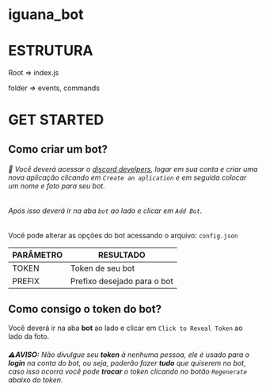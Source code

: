 # iguana_bot

# ESTRUTURA

Root => index.js

folder => events, commands

# GET STARTED

## Como criar um bot?

###### 🔨 Você deverá acessar o [discord develpers](https://discordapp.com/developers/applications/me), logar em sua conta e criar uma nova aplicação clicando em `Create an aplication` e em seguida colocar um nome e foto para seu bot. <h6> Após isso deverá ir na aba `bot` ao lado e clicar em `Add Bot`.

Você pode alterar as opções do bot acessando o arquivo: `config.json`

PARÂMETRO | RESULTADO
------------ | -------------
TOKEN | Token de seu bot
PREFIX | Prefixo desejado para o bot


## Como consigo o token do bot?

Você deverá ir na aba **bot** ao lado e clicar em `Click to Reveal Token` ao lado da foto.<h6>⚠**AVISO:** Não divulgue seu **token** à nenhuma pessoa, ele é usado para o **login** na conta do bot, ou seja, poderão fazer **tudo** que quiserem no bot, caso isso ocorra você pode **trocar** o token clicando no botão `Regenerate` abaixo do token.
